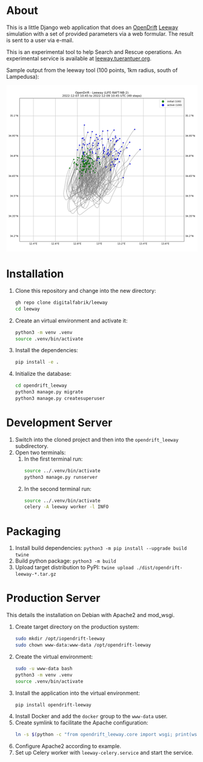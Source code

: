 # About

This is a little Django web application that does an [OpenDrift](https://github.com/OpenDrift/opendrift) [Leeway](https://opendrift.github.io/choosing_a_model.html) simulation with a set of provided parameters via a web formular. The result is sent to a user via e-mail.

This is an experimental tool to help Search and Rescue operations. An experimental service is available at [leeway.tuerantuer.org](https://leeway.tuerantuer.org).

Sample output from the leeway tool (100 points, 1km radius, south of Lampedusa):

![Example leeway output](./.github/leeway-simulation-output.png)


# Installation

1. Clone this repository and change into the new directory:
   ```bash
   gh repo clone digitalfabrik/leeway
   cd leeway
   ```
2. Create an virtual environment and activate it:
   ```bash
   python3 -m venv .venv
   source .venv/bin/activate
   ```
3. Install the dependencies:
   ```bash
   pip install -e .
   ```
4. Initialize the database:
   ```bash
   cd opendrift_leeway
   python3 manage.py migrate
   python3 manage.py createsuperuser
   ```

# Development Server

1. Switch into the cloned project and then into the `opendrift_leeway` subdirectory.
2. Open two terminals:
   1. In the first terminal run:
      ```bash
      source ../.venv/bin/activate
      python3 manage.py runserver
      ```
   2. In the second terminal run:
      ```bash
      source ../.venv/bin/activate
      celery -A leeway worker -l INFO
      ```


# Packaging

1. Install build dependencies: `python3 -m pip install --upgrade build twine`
2. Build python package: `python3 -m build`
3. Upload target distribution to PyPI: `twine upload ./dist/opendrift-leeway-*.tar.gz`


# Production Server

This details the installation on Debian with Apache2 and mod_wsgi.

1. Create target directory on the production system:
   ```bash
   sudo mkdir /opt/iopendrift-leeway
   sudo chown www-data:www-data /opt/opendrift-leeway
   ```
2. Create the virtual environment:
   ```bash
   sudo -u www-data bash
   python3 -m venv .venv
   source .venv/bin/activate
   ```
3. Install the application into the virtual environment:
   ```bash
   pip install opendrift-leeway
   ```
4. Install Docker and add the `docker` group to the `www-data` user.
5. Create symlink to facilitate the Apache configuration:
   ```bash
   ln -s $(python -c "from opendrift_leeway.core import wsgi; print(wsgi.__file__)") .
   ```
6. Configure Apache2 according to example.
7. Set up Celery worker with `leeway-celery.service` and start the service.
